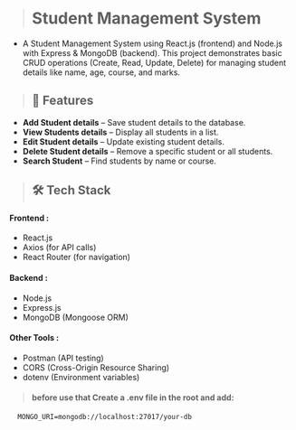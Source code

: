 ># Student Management System 
- A Student Management System using React.js (frontend) and Node.js with Express & MongoDB (backend). This project demonstrates basic CRUD operations (Create, Read, Update, Delete) for managing student details like name, age, course, and marks.
  
>## 🚀 Features
- **Add Student details** – Save student details to the database.
- **View Students details** – Display all students in a list.
- **Edit Student details** – Update existing student details.
- **Delete Student details** – Remove a specific student or all students.
- **Search Student** – Find students by name or course.

> ## 🛠 Tech Stack

  #### Frontend :
- React.js
- Axios (for API calls)
-  React Router (for navigation)
  
 #### Backend :
- Node.js
- Express.js
- MongoDB (Mongoose ORM)
  
 #### Other Tools :
- Postman (API testing)
- CORS (Cross-Origin Resource Sharing)
- dotenv (Environment variables)

>#### before use that Create a .env file in the root and add:
      MONGO_URI=mongodb://localhost:27017/your-db

